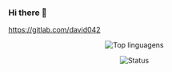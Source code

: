 ### Hi there 👋

https://gitlab.com/david042

<p align="center"><img src="https://github-readme-stats.vercel.app/api/top-langs/?username=David042&theme=react&layout=compact&hide_border" alt="Top linguagens"/></p>

<p align="center"><img src="https://github-readme-stats.vercel.app/api?username=David042&show_icons=true&count_private=true&theme=react&hide=prs,issues,&hide_border" alt="Status"/></p>
